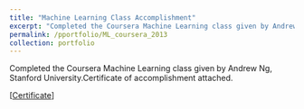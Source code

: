 ```yaml
---
title: "Machine Learning Class Accomplishment"
excerpt: "Completed the Coursera Machine Learning class given by Andrew Ng, Stanford University.Certificate of accomplishment attached."
permalink: /pportfolio/ML_coursera_2013
collection: portfolio
---
```



Completed the Coursera Machine Learning class given by Andrew Ng, Stanford University.Certificate of accomplishment attached.

[[Certificate](/files/Coursera_Certificate_v1-9703111058646.pdf)]
<br>
<br>

